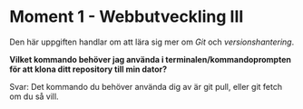 # Moment 1 - Webbutveckling III

Den här uppgiften handlar om att lära sig mer om _Git_ och _versionshantering_.

**Vilket kommando behöver jag använda i terminalen/kommandoprompten för att klona ditt repository till min dator?**

Svar: Det kommando du behöver använda dig av är git pull, eller git fetch om du så vill.
